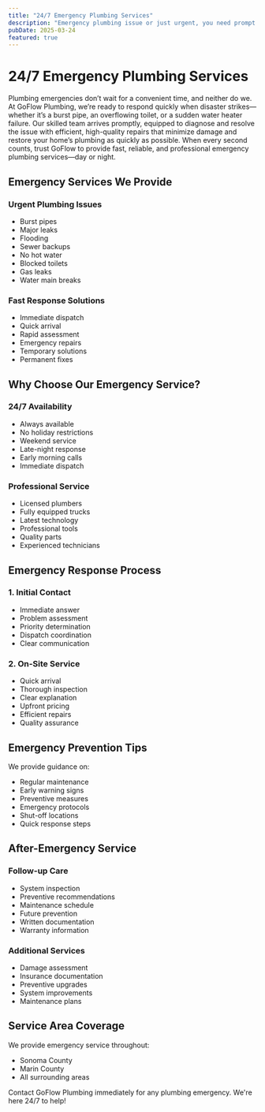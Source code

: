 ```yaml
---
title: "24/7 Emergency Plumbing Services"
description: "Emergency plumbing issue or just urgent, you need prompt help with upfront pricing. We are on our way as soon as you call."
pubDate: 2025-03-24
featured: true
---
```


# 24/7 Emergency Plumbing Services

Plumbing emergencies don’t wait for a convenient time, and neither do we. At GoFlow Plumbing, we’re ready to respond quickly when disaster strikes—whether it’s a burst pipe, an overflowing toilet, or a sudden water heater failure. Our skilled team arrives promptly, equipped to diagnose and resolve the issue with efficient, high-quality repairs that minimize damage and restore your home’s plumbing as quickly as possible. When every second counts, trust GoFlow to provide fast, reliable, and professional emergency plumbing services—day or night.

## Emergency Services We Provide

### Urgent Plumbing Issues
- Burst pipes
- Major leaks
- Flooding
- Sewer backups
- No hot water
- Blocked toilets
- Gas leaks
- Water main breaks

### Fast Response Solutions
- Immediate dispatch
- Quick arrival
- Rapid assessment
- Emergency repairs
- Temporary solutions
- Permanent fixes

## Why Choose Our Emergency Service?

### 24/7 Availability
- Always available
- No holiday restrictions
- Weekend service
- Late-night response
- Early morning calls
- Immediate dispatch

### Professional Service
- Licensed plumbers
- Fully equipped trucks
- Latest technology
- Professional tools
- Quality parts
- Experienced technicians

## Emergency Response Process

### 1. Initial Contact
- Immediate answer
- Problem assessment
- Priority determination
- Dispatch coordination
- Clear communication

### 2. On-Site Service
- Quick arrival
- Thorough inspection
- Clear explanation
- Upfront pricing
- Efficient repairs
- Quality assurance

## Emergency Prevention Tips

We provide guidance on:
- Regular maintenance
- Early warning signs
- Preventive measures
- Emergency protocols
- Shut-off locations
- Quick response steps

## After-Emergency Service

### Follow-up Care
- System inspection
- Preventive recommendations
- Maintenance schedule
- Future prevention
- Written documentation
- Warranty information

### Additional Services
- Damage assessment
- Insurance documentation
- Preventive upgrades
- System improvements
- Maintenance plans

## Service Area Coverage

We provide emergency service throughout:
- Sonoma County
- Marin County
- All surrounding areas

Contact GoFlow Plumbing immediately for any plumbing emergency. We're here 24/7 to help!
